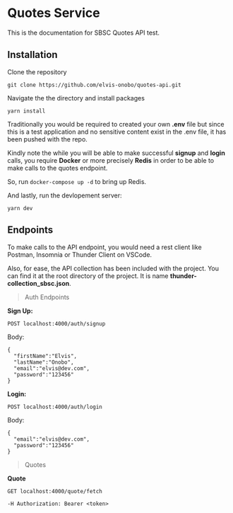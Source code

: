 # Quotes Service

This is the documentation for SBSC Quotes API test.

## Installation

Clone the repository

`git clone https://github.com/elvis-onobo/quotes-api.git`

Navigate the the directory and install packages

`yarn install`

Traditionally you would be required to created your own **.env** file but since this is a test application and no sensitive content exist in the .env file, it has been pushed with the repo.

Kindly note the while you will be able to make successful **signup** and **login** calls, you require **Docker** or more precisely **Redis** in order to be able to make calls to the quotes endpoint.

So, run `docker-compose up -d` to bring up Redis.

And lastly, run the devlopement server:

`yarn dev`

## Endpoints

To make calls to the API endpoint, you would need a rest client like Postman, Insomnia or Thunder Client on VSCode.

Also, for ease, the API collection has been included with the project. You can find it at the root directory of the project. It is name **thunder-collection_sbsc.json**.

> Auth Endpoints

**Sign Up:**

`POST localhost:4000/auth/signup`

Body:

```
{
  "firstName":"Elvis",
  "lastName":"Onobo",
  "email":"elvis@dev.com",
  "password":"123456"
}
```

**Login:**

`POST localhost:4000/auth/login`

Body:

```
{
  "email":"elvis@dev.com",
  "password":"123456"
}
```

> Quotes

**Quote**

`GET localhost:4000/quote/fetch`

`-H Authorization: Bearer <token>`

